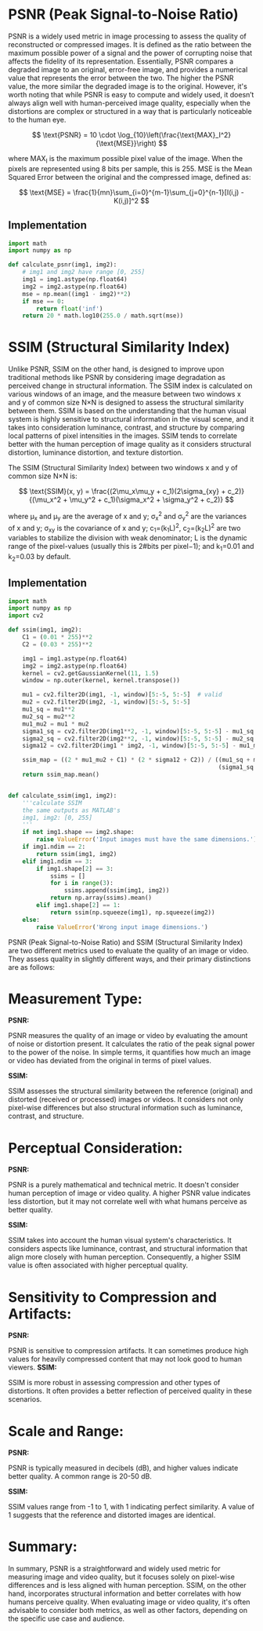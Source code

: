 # PSNR (Peak Signal-to-Noise Ratio)

PSNR is a widely used metric in image processing to assess the quality of
reconstructed or compressed images. It is defined as the ratio between the
maximum possible power of a signal and the power of corrupting noise that
affects the fidelity of its representation. Essentially, PSNR compares a
degraded image to an original, error-free image, and provides a numerical value
that represents the error between the two. The higher the PSNR value, the more
similar the degraded image is to the original. However, it's worth noting that
while PSNR is easy to compute and widely used, it doesn’t always align well with
human-perceived image quality, especially when the distortions are complex or
structured in a way that is particularly noticeable to the human eye.

$$
\text{PSNR} = 10 \cdot
\log_{10}\left(\frac{\text{MAX}_I^2}{\text{MSE}}\right)
$$

where MAX<sub>I</sub> is the maximum possible pixel value of the image. When the
pixels are represented using 8 bits per sample, this is 255. MSE is the Mean
Squared Error between the original and the compressed image, defined as:

$$
\text{MSE} = \frac{1}{mn}\sum_{i=0}^{m-1}\sum_{j=0}^{n-1}[I(i,j) - K(i,j)]^2
$$

## Implementation

```python
import math
import numpy as np

def calculate_psnr(img1, img2):
    # img1 and img2 have range [0, 255]
    img1 = img1.astype(np.float64)
    img2 = img2.astype(np.float64)
    mse = np.mean((img1 - img2)**2)
    if mse == 0:
        return float('inf')
    return 20 * math.log10(255.0 / math.sqrt(mse))
```

# SSIM (Structural Similarity Index)

Unlike PSNR, SSIM on the other hand, is designed to improve upon traditional
methods like PSNR by considering image degradation as perceived change in
structural information. The SSIM index is calculated on various windows of an
image, and the measure between two windows x and y of common size N×N is
designed to assess the structural similarity between them. SSIM is based on the
understanding that the human visual system is highly sensitive to structural
information in the visual scene, and it takes into consideration luminance,
contrast, and structure by comparing local patterns of pixel intensities in the
images. SSIM tends to correlate better with the human perception of image
quality as it considers structural distortion, luminance distortion, and texture
distortion.

The SSIM (Structural Similarity Index) between two windows x and y of common
size N×N is:

$$
\text{SSIM}(x, y) = \frac{(2\mu_x\mu_y + c_1)(2\sigma_{xy} + c_2)}{(\mu_x^2 +
\mu_y^2 + c_1)(\sigma_x^2 + \sigma_y^2 + c_2)}
$$

where μ<sub>x</sub> and μ<sub>y</sub> are the average of x and y;
σ<sub>x</sub><sup>2</sup> and σ<sub>y</sub><sup>2</sup> are the variances of x
and y; σ<sub>xy</sub> is the covariance of x and y;
c<sub>1</sub>=(k<sub>1</sub>L)<sup>2</sup>,
c<sub>2</sub>=(k<sub>2</sub>L)<sup>2</sup> are two variables to stabilize the
division with weak denominator; L is the dynamic range of the pixel-values
(usually this is 2#bits per pixel−1); and k<sub>1</sub>=0.01 and
k<sub>2</sub>=0.03 by default.

## Implementation

```python
import math
import numpy as np
import cv2

def ssim(img1, img2):
    C1 = (0.01 * 255)**2
    C2 = (0.03 * 255)**2

    img1 = img1.astype(np.float64)
    img2 = img2.astype(np.float64)
    kernel = cv2.getGaussianKernel(11, 1.5)
    window = np.outer(kernel, kernel.transpose())

    mu1 = cv2.filter2D(img1, -1, window)[5:-5, 5:-5]  # valid
    mu2 = cv2.filter2D(img2, -1, window)[5:-5, 5:-5]
    mu1_sq = mu1**2
    mu2_sq = mu2**2
    mu1_mu2 = mu1 * mu2
    sigma1_sq = cv2.filter2D(img1**2, -1, window)[5:-5, 5:-5] - mu1_sq
    sigma2_sq = cv2.filter2D(img2**2, -1, window)[5:-5, 5:-5] - mu2_sq
    sigma12 = cv2.filter2D(img1 * img2, -1, window)[5:-5, 5:-5] - mu1_mu2

    ssim_map = ((2 * mu1_mu2 + C1) * (2 * sigma12 + C2)) / ((mu1_sq + mu2_sq + C1) *
                                                            (sigma1_sq + sigma2_sq + C2))
    return ssim_map.mean()


def calculate_ssim(img1, img2):
    '''calculate SSIM
    the same outputs as MATLAB's
    img1, img2: [0, 255]
    '''
    if not img1.shape == img2.shape:
        raise ValueError('Input images must have the same dimensions.')
    if img1.ndim == 2:
        return ssim(img1, img2)
    elif img1.ndim == 3:
        if img1.shape[2] == 3:
            ssims = []
            for i in range(3):
                ssims.append(ssim(img1, img2))
            return np.array(ssims).mean()
        elif img1.shape[2] == 1:
            return ssim(np.squeeze(img1), np.squeeze(img2))
    else:
        raise ValueError('Wrong input image dimensions.')
```
PSNR (Peak Signal-to-Noise Ratio) and SSIM (Structural Similarity Index) are two different metrics used to evaluate the quality of an image or video. They assess quality in slightly different ways, and their primary distinctions are as follows:

# Measurement Type:

**PSNR:**

 PSNR measures the quality of an image or video by evaluating the amount of noise or distortion present. It calculates the ratio of the peak signal power to the power of the noise. In simple terms, it quantifies how much an image or video has deviated from the original in terms of pixel values.

**SSIM:**

 SSIM assesses the structural similarity between the reference (original) and distorted (received or processed) images or videos. It considers not only pixel-wise differences but also structural information such as luminance, contrast, and structure.

# Perceptual Consideration:

**PSNR:**

 PSNR is a purely mathematical and technical metric. It doesn't consider human perception of image or video quality. A higher PSNR value indicates less distortion, but it may not correlate well with what humans perceive as better quality.

**SSIM:**

 SSIM takes into account the human visual system's characteristics. It considers aspects like luminance, contrast, and structural information that align more closely with human perception. Consequently, a higher SSIM value is often associated with higher perceptual quality.

# Sensitivity to Compression and Artifacts:

**PSNR:**

 PSNR is sensitive to compression artifacts. It can sometimes produce high values for heavily compressed content that may not look good to human viewers.
**SSIM:**

 SSIM is more robust in assessing compression and other types of distortions. It often provides a better reflection of perceived quality in these scenarios.

# Scale and Range:

**PSNR:**

 PSNR is typically measured in decibels (dB), and higher values indicate better quality. A common range is 20-50 dB.

**SSIM:**

 SSIM values range from -1 to 1, with 1 indicating perfect similarity. A value of 1 suggests that the reference and distorted images are identical.

# Summary:

In summary, PSNR is a straightforward and widely used metric for measuring image and video quality, but it focuses solely on pixel-wise differences and is less aligned with human perception. SSIM, on the other hand, incorporates structural information and better correlates with how humans perceive quality. When evaluating image or video quality, it's often advisable to consider both metrics, as well as other factors, depending on the specific use case and audience.
